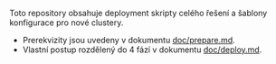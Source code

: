 Toto repository obsahuje deployment skripty celého řešení a šablony konfigurace pro nové clustery.
* Prerekvizity jsou uvedeny v dokumentu [doc/prepare.md](doc/prepare.md).
* Vlastní postup rozdělený do 4 fází v dokumentu [doc/deploy.md](doc/deploy.md).
